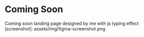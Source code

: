 # Coming Soon
Coming soon landing page designed by me with js typing effect
[screenshot]: assets/img/figma-screenshot.png


